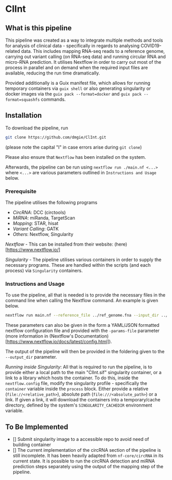 # ClInt

## What is this pipeline

This pipeline was created as a way to integrate multiple methods and tools for analysis of clinical data - specifically in regards to analysing COVID19-related data. This includes mapping RNA-seq reads to a reference genome, carrying out variant calling (on RNA-seq data) and running circular RNA and micro-RNA prediction. It utilises Nextflow in order to carry out most of the process in parallel and on demand when the required input files are available, reducing the run time dramatically. 

Provided additionally is a Guix manifest file, which allows for running temporary containers via `guix shell` or also generating singularity or docker images via the `guix pack --format=docker` and `guix pack --format=squashfs` commands.

## Installation
To download the pipeline, run
```bash
git clone https://github.com/dmgie/ClInt.git
```
(please note the capital "I" in case errors arise during `git clone`)

Please also ensure that `Nextflow` has been installed on the system.

Afterwards, the pipeline can be run using `nextflow run ./main.nf <...>` where `<...>` are various parameters outlined in `Instructions and Usage` below.

### Prerequisite
The pipeline utilises the following programs
- *CircRNA*: DCC (circtools)
- *MiRNA*: miRanda, TargetScan
- *Mapping*: STAR, hisat
- *Variant Calling*: GATK
- *Others*: Nextflow, Singularity

*Nextflow* - This can be installed from their website: (here)[https://www.nextflow.io/]

*Singularity* - The pipeline utilises various containers in order to supply the necessary programs. These are handled within the scripts (and each process) via `Singularity` containers.

### Instructions and Usage

To use the pipeline, all that is needed is to provide the necessary files in the command line when calling the Nextflow command. An example is given below.

```sh
nextflow run main.nf --reference_file ../ref_genome.fna --input_dir ../reads_data/ --gff_file ../ref_genome.gff  --output_dir ./results -profile singularity
```

These parameters can also be given in the form a YAML/JSON formatted nextflow configuration file and provided with the `-params-file` parameter (more information in (Nextflow's Documentation)[https://www.nextflow.io/docs/latest/config.html]). 

The output of the pipeline will then be provided in the foldering given to the `--output_dir` parameter.

*Running inside Singularity*:
All that is required to run the pipeline, is to provide either a local path to the main "ClInt.sif" singularity container, or a link to a library which hosts the container. To do this, inside the `nextflow.config` file, modify the singularity profile - specifically the `container` variable inside the `process` block. Either provide a relative (`file://<relative_path>`), absolute path (`file:///<absolute_path>`) or a link. If given a link, it will download the containers into a temporary/cache directory, defined by the system's `SINGULARITY_CACHEDIR` environment variable.



## To Be Implemented
- [] Submit singularity image to a accessible repo to avoid need of building container
- [] The current implementation of the circRNA section of the pipeline is still incomplete. It has been heavily adapted from `nf-core/circRNA` in its current state. It is possible to run the circRNA detection and miRNA prediction steps separately using the output of the mapping step of the pipeline.

